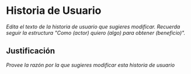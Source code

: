 # Historia de Usuario

*Edita el texto de la historia de usuario que sugieres modificar. Recuerda seguir la estructura "Como (actor) quiero (algo) para obtener (beneficio)".*

## Justificación

*Provee la razón por la que sugieres modificar esta historia de usuario*
